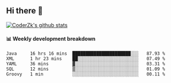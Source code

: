 ## Hi there 👋

[![CoderZk's github stats](https://github-readme-stats.vercel.app/api?username=zhoukuo123&show_icons=true&count_private=true)](https://github.com/anuraghazra/github-readme-stats)

#### :bar_chart: Weekly development breakdown

<!--START_SECTION:waka-->
```text
Java     16 hrs 16 mins  ██████████████████████░░░   87.93 % 
XML      1 hr 23 mins    ██░░░░░░░░░░░░░░░░░░░░░░░   07.49 % 
YAML     36 mins         ▓░░░░░░░░░░░░░░░░░░░░░░░░   03.31 % 
SQL      12 mins         ▒░░░░░░░░░░░░░░░░░░░░░░░░   01.09 % 
Groovy   1 min           ░░░░░░░░░░░░░░░░░░░░░░░░░   00.11 % 
```
<!--END_SECTION:waka-->
